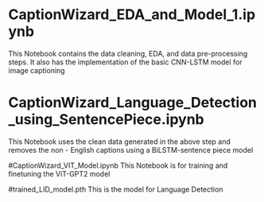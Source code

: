 # CaptionWizard_EDA_and_Model_1.ipynb
This Notebook contains the data cleaning, EDA, and data pre-processing steps. It also has the implementation of the basic CNN-LSTM model for image captioning

# CaptionWizard_Language_Detection_using_SentencePiece.ipynb
This Notebook uses the clean data generated in the above step and removes the non - English captions using a BiLSTM-sentence piece model

#CaptionWizard_VIT_Model.ipynb
This Notebook is for training and finetuning the ViT-GPT2 model

#trained_LID_model.pth
This is the model for Language Detection
